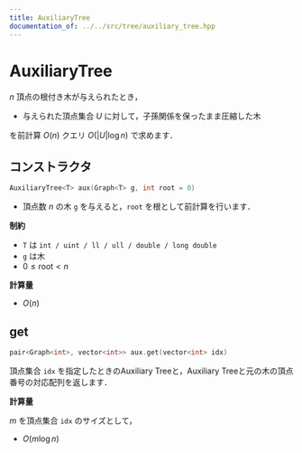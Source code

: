 ```yaml
---
title: AuxiliaryTree
documentation_of: ../../src/tree/auxiliary_tree.hpp
---
```


# AuxiliaryTree

$n$ 頂点の根付き木が与えられたとき，

- 与えられた頂点集合 $U$ に対して，子孫関係を保ったまま圧縮した木

を前計算 $O(n)$ クエリ $O(|U| \log n)$ で求めます．

## コンストラクタ

```cpp
AuxiliaryTree<T> aux(Graph<T> g, int root = 0)
```

- 頂点数 $n$ の木 `g` を与えると，`root` を根として前計算を行います．

**制約**

- `T` は `int / uint / ll / ull / double / long double`
- `g` は木
- $0 \leq \mathrm{root} < n$

**計算量**

- $O(n)$

## get

```cpp
pair<Graph<int>, vector<int>> aux.get(vector<int> idx)
```

頂点集合 `idx` を指定したときのAuxiliary Treeと，Auxiliary Treeと元の木の頂点番号の対応配列を返します．

**計算量**

$m$ を頂点集合 `idx` のサイズとして，

- $O(m \log n)$